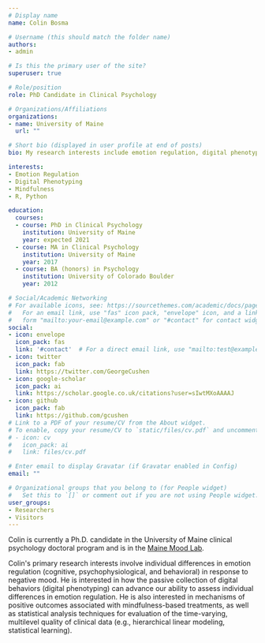 ```yaml
---
# Display name
name: Colin Bosma

# Username (this should match the folder name)
authors:
- admin

# Is this the primary user of the site?
superuser: true

# Role/position
role: PhD Candidate in Clinical Psychology

# Organizations/Affiliations
organizations:
- name: University of Maine
  url: ""

# Short bio (displayed in user profile at end of posts)
bio: My research interests include emotion regulation, digital phenotyping, and mindfulness.

interests:
- Emotion Regulation
- Digital Phenotyping
- Mindfulness
- R, Python

education:
  courses:
  - course: PhD in Clinical Psychology
    institution: University of Maine
    year: expected 2021
  - course: MA in Clinical Psychology
    institution: University of Maine
    year: 2017
  - course: BA (honors) in Psychology
    institution: University of Colorado Boulder
    year: 2012

# Social/Academic Networking
# For available icons, see: https://sourcethemes.com/academic/docs/page-builder/#icons
#   For an email link, use "fas" icon pack, "envelope" icon, and a link in the
#   form "mailto:your-email@example.com" or "#contact" for contact widget.
social:
- icon: envelope
  icon_pack: fas
  link: '#contact'  # For a direct email link, use "mailto:test@example.org".
- icon: twitter
  icon_pack: fab
  link: https://twitter.com/GeorgeCushen
- icon: google-scholar
  icon_pack: ai
  link: https://scholar.google.co.uk/citations?user=sIwtMXoAAAAJ
- icon: github
  icon_pack: fab
  link: https://github.com/gcushen
# Link to a PDF of your resume/CV from the About widget.
# To enable, copy your resume/CV to `static/files/cv.pdf` and uncomment the lines below.
# - icon: cv
#   icon_pack: ai
#   link: files/cv.pdf

# Enter email to display Gravatar (if Gravatar enabled in Config)
email: ""

# Organizational groups that you belong to (for People widget)
#   Set this to `[]` or comment out if you are not using People widget.
user_groups:
- Researchers
- Visitors
---
```


Colin is currently a Ph.D. candidate in the University of Maine clinical psychology doctoral program and is in the [Maine Mood Lab](https://umaine.edu/mmdl/). 

Colin's primary research interests involve individual differences in emotion regulation (cognitive, psychophysiological, and behavioral) in response to negative mood. He is interested in how the passive collection of digital behaviors (digital phenotyping) can advance our ability to assess individual differences in emotion regulation. He is also interested in mechanisms of positive outcomes associated with mindfulness-based treatments, as well as statistical analysis techniques for evaluation of the time-varying, multilevel quality of clinical data (e.g., hierarchical linear modeling, statistical learning). 

